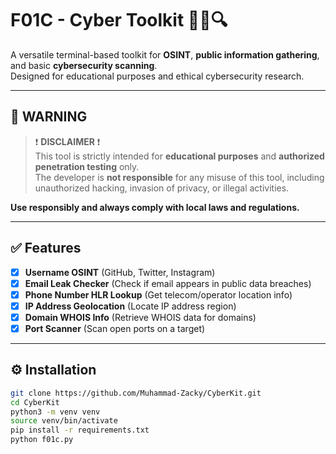 # F01C - Cyber Toolkit 🕵️‍♂️🔍

A versatile terminal-based toolkit for **OSINT**, **public information gathering**, and basic **cybersecurity scanning**.  
Designed for educational purposes and ethical cybersecurity research.

---

## 🚨 WARNING

> ❗ **DISCLAIMER** ❗  
> This tool is strictly intended for **educational purposes** and **authorized penetration testing** only.  
> The developer is **not responsible** for any misuse of this tool, including unauthorized hacking, invasion of privacy, or illegal activities.

**Use responsibly and always comply with local laws and regulations.**

---

## ✅ Features

- [x] **Username OSINT** (GitHub, Twitter, Instagram)
- [x] **Email Leak Checker** (Check if email appears in public data breaches)
- [x] **Phone Number HLR Lookup** (Get telecom/operator location info)
- [x] **IP Address Geolocation** (Locate IP address region)
- [x] **Domain WHOIS Info** (Retrieve WHOIS data for domains)
- [x] **Port Scanner** (Scan open ports on a target)

---

## ⚙️ Installation 

```bash
git clone https://github.com/Muhammad-Zacky/CyberKit.git
cd CyberKit
python3 -m venv venv
source venv/bin/activate
pip install -r requirements.txt
python f01c.py

